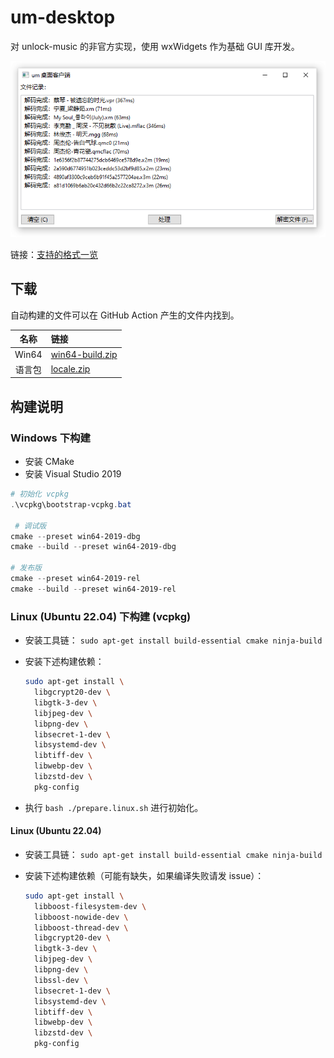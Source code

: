 # um-desktop

对 unlock-music 的非官方实现，使用 wxWidgets 作为基础 GUI 库开发。

![主界面截图](./.github/assets/app-main.png)

链接：[支持的格式一览][sup_format]

[sup_format]: https://github.com/jixunmoe/um-desktop/wiki/%E6%94%AF%E6%8C%81%E7%9A%84%E6%A0%BC%E5%BC%8F

## 下载

自动构建的文件可以在 GitHub Action 产生的文件内找到。

|  名称  | 链接                        |
| :----: | :-------------------------- |
| Win64  | [win64-build.zip][dl_win64] |
| 语言包 | [locale.zip][dl_locale]     |

[dl_locale]: https://nightly.link/jixunmoe/um-desktop/workflows/build-win/main/locale.zip
[dl_win64]: https://nightly.link/jixunmoe/um-desktop/workflows/build-win/main/win64-build.zip

## 构建说明

### Windows 下构建

- 安装 CMake
- 安装 Visual Studio 2019

```powershell
# 初始化 vcpkg
.\vcpkg\bootstrap-vcpkg.bat

 # 调试版
cmake --preset win64-2019-dbg
cmake --build --preset win64-2019-dbg

# 发布版
cmake --preset win64-2019-rel
cmake --build --preset win64-2019-rel
```

### Linux (Ubuntu 22.04) 下构建 (vcpkg)

- 安装工具链： `sudo apt-get install build-essential cmake ninja-build`
- 安装下述构建依赖：

  ```sh
  sudo apt-get install \
    libgcrypt20-dev \
    libgtk-3-dev \
    libjpeg-dev \
    libpng-dev \
    libsecret-1-dev \
    libsystemd-dev \
    libtiff-dev \
    libwebp-dev \
    libzstd-dev \
    pkg-config
  ```

- 执行 `bash ./prepare.linux.sh` 进行初始化。

#### Linux (Ubuntu 22.04)

- 安装工具链： `sudo apt-get install build-essential cmake ninja-build`
- 安装下述构建依赖（可能有缺失，如果编译失败请发 issue）：

  ```sh
  sudo apt-get install \
    libboost-filesystem-dev \
    libboost-nowide-dev \
    libboost-thread-dev \
    libgcrypt20-dev \
    libgtk-3-dev \
    libjpeg-dev \
    libpng-dev \
    libssl-dev \
    libsecret-1-dev \
    libsystemd-dev \
    libtiff-dev \
    libwebp-dev \
    libzstd-dev \
    pkg-config
  ```
